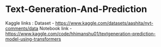 # Text-Generation-And-Prediction

Kaggle links :
Dataset - https://www.kaggle.com/datasets/aashita/nyt-comments/data
Notebook link - https://www.kaggle.com/code/hhimanshu01/textgeneration-prediction-model-using-transformers
